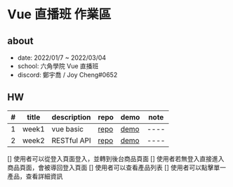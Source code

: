 # Vue 直播班 作業區

## about
- date: 2022/01/7 ~ 2022/03/04
- school: 六角學院 Vue 直播班
- discord: 鄭宇喬  / Joy Cheng#0652

## HW

| # | title | description | repo | demo | note |
| - | ----- | ----------- | ---- | ---- | ---- |
| 1 | week1 | vue basic | [repo](https://github.com/Joy-port/hex-vue-course/tree/master/week1) | [demo](https://joy-port.github.io/hex-vue-course/week1) | ---- |
| 2 | week2 | RESTful API | [repo](https://github.com/Joy-port/hex-vue-course/tree/master/week2) | [demo](https://joy-port.github.io/hex-vue-course/week2) | ---- |


[] 使用者可以從登入頁面登入，並轉到後台商品頁面
[] 使用者若無登入直接進入商品頁面，會被導回登入頁面
[] 使用者可以查看產品列表
[] 使用者可以點擊單一產品，查看詳細資訊
